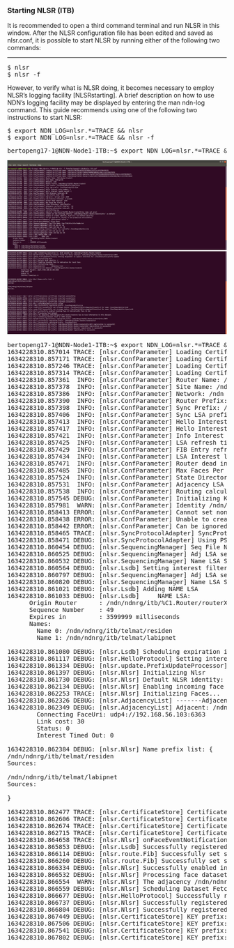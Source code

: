 ### Starting NLSR (ITB)
It is recommended to open a third command terminal and run NLSR in this window. After the NLSR configuration file has been edited and saved as nlsr.conf, it is possible to start NLSR by running either of the following two commands:
***
<pre>
$ nlsr
$ nlsr -f <configuration-file>
</pre>

However, to verify what is NLSR doing, it becomes necessary to employ NLSR’s logging facility [NLSRstarting]. A brief description on how to use NDN’s logging facility may be displayed by entering the man ndn-log command. This guide recommends using one of the following two instructions to start NLSR:
<pre>
$ export NDN_LOG=nlsr.*=TRACE && nlsr
$ export NDN_LOG=nlsr.*=TRACE && nlsr -f <configuration-file>
</pre>

<pre>
bertopeng17-1@NDN-Node1-ITB:~$ export NDN_LOG=nlsr.*=TRACE && nlsr -f /home/bertopeng17-1/NLSR/nlsr-itb.conf 
</pre>

![alt img](https://github.com/syaifulahdan/Mini-NDN-Work/blob/main/Assignment%202:NDNrg-Topology/NDNrg-Image-Node1/NLSR-Image-Node1/NLSR-start-node1-1.png)
![alt img](https://github.com/syaifulahdan/Mini-NDN-Work/blob/main/Assignment%202:NDNrg-Topology/NDNrg-Image-Node1/NLSR-Image-Node1/NLSR-start-node1-2.png)


<pre>
bertopeng17-1@NDN-Node1-ITB:~$ export NDN_LOG=nlsr.*=TRACE && nlsr -f /home/bertopeng17-1/NLSR/nlsr-itb.conf
1634228310.857014 TRACE: [nlsr.ConfParameter] Loading Certificate Name: /ndn/KEY/%B7%BCm%3E%15%F0%05n/self/v=1633706199529
1634228310.857171 TRACE: [nlsr.ConfParameter] Loading Certificate Name: /ndn/ndnrg/itb/KEY/t%89%2F%A0%BF%DB%05s/NA/v=1633706270792
1634228310.857246 TRACE: [nlsr.ConfParameter] Loading Certificate Name: /ndn/ndnrg/itb/%C1.Operator/op/KEY/%A7%C6%0B%90%E0%5E%E0%C5/NA/v=1633706306471
1634228310.857314 TRACE: [nlsr.ConfParameter] Loading Certificate Name: /ndn/ndnrg/itb/%C1.Router/routerX/KEY/%D0%0A%B0%B3%14R%A3%DB/NA/v=1633706338642
1634228310.857361  INFO: [nlsr.ConfParameter] Router Name: /%C1.Router/routerX
1634228310.857378  INFO: [nlsr.ConfParameter] Site Name: /ndnrg/itb
1634228310.857386  INFO: [nlsr.ConfParameter] Network: /ndn
1634228310.857390  INFO: [nlsr.ConfParameter] Router Prefix: /ndn/ndnrg/itb/%C1.Router/routerX
1634228310.857398  INFO: [nlsr.ConfParameter] Sync Prefix: /localhop/ndn/nlsr/sync/v=10
1634228310.857406  INFO: [nlsr.ConfParameter] Sync LSA prefix: /localhop/ndn/nlsr/LSA
1634228310.857413  INFO: [nlsr.ConfParameter] Hello Interest retry number: 3
1634228310.857417  INFO: [nlsr.ConfParameter] Hello Interest resend second: 1
1634228310.857421  INFO: [nlsr.ConfParameter] Info Interest interval: 60
1634228310.857425  INFO: [nlsr.ConfParameter] LSA refresh time: 1800
1634228310.857429  INFO: [nlsr.ConfParameter] FIB Entry refresh time: 3600
1634228310.857434  INFO: [nlsr.ConfParameter] LSA Interest lifetime: 4 seconds
1634228310.857471  INFO: [nlsr.ConfParameter] Router dead interval: 3600
1634228310.857485  INFO: [nlsr.ConfParameter] Max Faces Per Prefix: 3
1634228310.857524  INFO: [nlsr.ConfParameter] State Directory: /var/lib/nlsr
1634228310.857531  INFO: [nlsr.ConfParameter] Adjacency LSA build interval:  10
1634228310.857538  INFO: [nlsr.ConfParameter] Routing calculation interval:  15
1634228310.857545 DEBUG: [nlsr.ConfParameter] Initializing Key ...
1634228310.857981  WARN: [nlsr.ConfParameter] Identity /ndn/ndnrg/itb/%C1.Router/routerX/nlsr does not exist
1634228310.858413 ERROR: [nlsr.ConfParameter] Cannot set non-existing identity `/ndn/ndnrg/itb/%C1.Router/routerX/nlsr` as default
1634228310.858438 ERROR: [nlsr.ConfParameter] Unable to create identity, NLSR will run without security!
1634228310.858442 ERROR: [nlsr.ConfParameter] Can be ignored if running in non-production environments.
1634228310.858465 TRACE: [nlsr.SyncProtocolAdapter] SyncProtocol value: 0
1634228310.858471 DEBUG: [nlsr.SyncProtocolAdapter] Using PSync
1634228310.860454 DEBUG: [nlsr.SequencingManager] Seq File Name: /var/lib/nlsr/nlsrSeqNo.txt
1634228310.860525 DEBUG: [nlsr.SequencingManager] Adj LSA seq no: 40
1634228310.860532 DEBUG: [nlsr.SequencingManager] Name LSA Seq no: 48
1634228310.860564 DEBUG: [nlsr.Lsdb] Setting interest filter for LsaPrefix: /localhop/ndn/nlsr/LSA
1634228310.860797 DEBUG: [nlsr.SequencingManager] Adj LSA seq no: 40
1634228310.860820 DEBUG: [nlsr.SequencingManager] Name LSA Seq no: 49
1634228310.861021 DEBUG: [nlsr.Lsdb] Adding NAME LSA
1634228310.861033 DEBUG: [nlsr.Lsdb]     NAME LSA:
      Origin Router      : /ndn/ndnrg/itb/%C1.Router/routerX
      Sequence Number    : 49
      Expires in         : 3599999 milliseconds
      Names:
        Name 0: /ndn/ndnrg/itb/telmat/residen
        Name 1: /ndn/ndnrg/itb/telmat/labipnet

1634228310.861080 DEBUG: [nlsr.Lsdb] Scheduling expiration in: 1810 seconds for /ndn/ndnrg/itb/%C1.Router/routerX
1634228310.861117 DEBUG: [nlsr.HelloProtocol] Setting interest filter for Hello interest: /ndn/ndnrg/itb/%C1.Router/routerX/nlsr/INFO
1634228310.861334 DEBUG: [nlsr.update.PrefixUpdateProcessor] Setting dispatcher to capture Interests for: /localhost/nlsr/prefix-update
1634228310.861397 DEBUG: [nlsr.Nlsr] Initializing Nlsr
1634228310.861730 DEBUG: [nlsr.Nlsr] Default NLSR identity: /
1634228310.862134 DEBUG: [nlsr.Nlsr] Enabling incoming face id indication for local face.
1634228310.862253 TRACE: [nlsr.Nlsr] Initializing Faces...
1634228310.862326 DEBUG: [nlsr.AdjacencyList] -------Adjacency List--------
1634228310.862349 DEBUG: [nlsr.AdjacencyList] Adjacent: /ndn/ndnrg/uti/%C1.Router/routerX2
		Connecting FaceUri: udp4://192.168.56.103:6363
		Link cost: 30
		Status: 0
		Interest Timed Out: 0

1634228310.862384 DEBUG: [nlsr.Nlsr] Name prefix list: {
/ndn/ndnrg/itb/telmat/residen
Sources:
  
/ndn/ndnrg/itb/telmat/labipnet
Sources:
  
}

1634228310.862477 TRACE: [nlsr.CertificateStore] Certificate inserted successfully
1634228310.862606 TRACE: [nlsr.CertificateStore] Certificate inserted successfully
1634228310.862674 TRACE: [nlsr.CertificateStore] Certificate inserted successfully
1634228310.862715 TRACE: [nlsr.CertificateStore] Certificate inserted successfully
1634228310.864658 TRACE: [nlsr.Nlsr] onFaceEventNotification called
1634228310.865853 DEBUG: [nlsr.Lsdb] Successfully registered prefix: /localhop/ndn/nlsr/LSA
1634228310.866114 DEBUG: [nlsr.route.Fib] Successfully set strategy choice: /localhost/nfd/strategy/multicast/v=4 for name: /localhop/ndn/nlsr/LSA
1634228310.866260 DEBUG: [nlsr.route.Fib] Successfully set strategy choice: /localhost/nfd/strategy/multicast/v=4 for name: /localhop/ndn/nlsr/sync/v=10
1634228310.866334 DEBUG: [nlsr.Nlsr] Successfully enabled incoming face id indicationfor face id 269
1634228310.866532 DEBUG: [nlsr.Nlsr] Processing face dataset
1634228310.866554  WARN: [nlsr.Nlsr] The adjacency /ndn/ndnrg/uti/%C1.Router/routerX2 has no Face information in this dataset.
1634228310.866559 DEBUG: [nlsr.Nlsr] Scheduling Dataset Fetch in 3600 seconds
1634228310.866677 DEBUG: [nlsr.HelloProtocol] Successfully registered prefix: /ndn/ndnrg/itb/%C1.Router/routerX/nlsr/INFO
1634228310.866737 DEBUG: [nlsr.Nlsr] Successfully registered prefix: /ndn/ndnrg/itb/%C1.Router/routerX/nlsr
1634228310.866804 DEBUG: [nlsr.Nlsr] Successfully registered prefix: /localhost/nlsr
1634228310.867449 DEBUG: [nlsr.CertificateStore] KEY prefix: /ndn/ndnrg/itb/%C1.Router/routerX/nlsr/KEY registration is successful
1634228310.867506 DEBUG: [nlsr.CertificateStore] KEY prefix: /ndn/ndnrg/itb/%C1.Router/routerX/KEY registration is successful
1634228310.867541 DEBUG: [nlsr.CertificateStore] KEY prefix: /ndn/ndnrg/itb/%C1.Operator registration is successful
1634228310.867802 DEBUG: [nlsr.CertificateStore] KEY prefix: /ndn/ndnrg/itb/KEY registration is successful

</pre>


